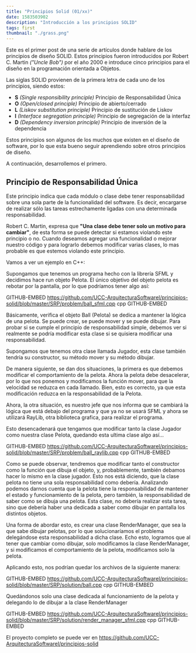 ```yaml
---
title: "Principios Solid (01/xx)"
date: 1583503902
description: "Introducción a los principios SOLID"
tags: first
thumbnail: "./grass.png"
---
```


Este es el primer post de una serie de artículos donde hablare de los principios de diseño SOLID. Estos principios fueron introducidos por Robert C. Martin _("Uncle Bob")_ por el año 2000 e introduce cinco principios para el diseño en la programación orientada a Objetos.

Las siglas SOLID provienen de la primera letra de cada uno de los principios, siendo estos:

- **S** _(Single responsibility principle)_ Principio de Responsabilidad Única
- **O** _(Open/closed principle)_ Principio de abierto/cerrado
- **L** _(Liskov substitution principle)_ Principio de sustitución de Liskov
- **I** _(Interface segregation principle)_ Principio de segregación de la interfaz
- **D** _(Dependency inversion principle)_ Principio de inversión de la dependencia

Estos principios son algunos de los muchos que existen en el diseño de software, por lo que esta bueno seguir aprendiendo sobre otros principios de diseño.

A continuación, desarrollemos el primero.

## Principio de Responsabilidad Única

Este principio indica que cada módulo o clase debe tener responsabilidad sobre una sola parte de la funcionalidad del software. Es decir, encargarse de realizar sólo las tareas estrechamente ligadas con una determinada responsabilidad.

Robert C. Martin, expresa que **"Una clase debe tener solo un motivo para cambiar"**, de esta forma se puede detectar si estamos violando este principio o no. Cuando deseamos agregar una funcionalidad o mejorar nuestro código y para lograrlo debemos modificar varias clases, lo mas probable es que estemos violando este principio.

Vamos a ver un ejemplo en C++:

Supongamos que tenemos un programa hecho con la librería SFML y decidimos hace run
objeto Pelota. El único objetivo del objeto pelota es rebotar por la pantalla, por lo que podríamos tener algo así:

GITHUB-EMBED https://github.com/UCC-ArquitecturaSoftwareI/principios-solid/blob/master/SRP/problem/ball_sfml.cpp cpp GITHUB-EMBED

Básicamente, verifica el objeto Ball (Pelota) se dedica a mantener la lógica de una pelota. Se puede crear, se puede mover y se puede dibujar. Para probar si se cumple el principio de responsabilidad simple, debemos ver si realmente se podría modificar esta clase si se quisiera modificar una responsabilidad.

Supongamos que tenemos otra clase llamada Jugador, esta clase también tendría su constructor, su método mover y su método dibujar.

De manera siguiente, se dan dos situaciones, la primera es que debemos modificar el comportamiento de la pelota. Ahora la pelota debe desacelerar, por lo que nos ponemos y modificamos la función mover, para que la velocidad se reduzca en cada llamado.
Bien, esto es correcto, ya que esta modificación reduzca en la responsabilidad de la Pelota.


Ahora, la otra situación, es nuestro jefe que nos informa que se cambiará la lógica que está debajo del programa y que ya no se usará SFML y ahora se utilizará RayLib, otra biblioteca grafica, para realizar el programa.

Esto desencadenará que tengamos que modificar tanto la clase Jugador como nuestra clase Pelota, quedando esta ultima clase algo así...

GITHUB-EMBED https://github.com/UCC-ArquitecturaSoftwareI/principios-solid/blob/master/SRP/problem/ball_raylib.cpp cpp
GITHUB-EMBED

Como se puede observar, tendremos que modificar tanto el constructor como la función que dibuja el objeto, y, probablemente, también debamos hacer lo mismo en la clase jugador. Esto nos está diciendo, que la clase pelota no tiene una sola responsabilidad como debería. 
Analizando podemos darnos cuenta que la pelota tiene la responsabilidad de mantener el estado y funcionamiento de la pelota, pero también, la responsabilidad de saber como se dibuja una pelota. Esta clase, no debería realizar esta tarea, sino que debería haber una dedicada a saber como dibujar en pantalla los distintos objetos.

Una forma de abordar esto, es crear una clase RenderManager, que sea la que sabe dibujar pelotas, por lo que solucionaríamos el problema delegándose esta responsabilidad a dicha clase.
Echo esto, logramos que al tener que cambiar como dibujar, solo modificamos la clase RenderManager, y si modificamos el comportamiento de la pelota, modificamos solo la pelota.

Aplicando esto, nos podrían quedar los archivos de la siguiente manera:

GITHUB-EMBED https://github.com/UCC-ArquitecturaSoftwareI/principios-solid/blob/master/SRP/solution/ball.cpp cpp
GITHUB-EMBED

Quedándonos solo una clase dedicada al funcionamiento de la pelota y delegando lo de dibujar a la clase RenderManager


GITHUB-EMBED https://github.com/UCC-ArquitecturaSoftwareI/principios-solid/blob/master/SRP/solution/render_manager_sfml.cpp cpp
GITHUB-EMBED

El proyecto completo se puede ver en https://github.com/UCC-ArquitecturaSoftwareI/principios-solid